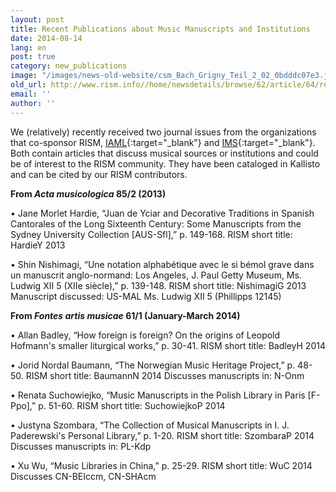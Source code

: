 ```yaml
---
layout: post
title: Recent Publications about Music Manuscripts and Institutions
date: 2014-08-14
lang: en
post: true
category: new_publications
image: "/images/news-old-website/csm_Bach_Grigny_Teil_2_02_0bdddc07e3.jpg"
old_url: http://www.rism.info//home/newsdetails/browse/62/article/64/recent-publications-about-music-manuscripts-and-music-institutions.html
email: ''
author: ''
---
```


We (relatively) recently received two journal issues from the organizations that co-sponsor RISM, [IAML](http://www.iaml.info/){:target="_blank"} and [IMS](https://www.musicology.org/){:target="_blank"}. Both contain articles that discuss musical sources or institutions and could be of interest to the RISM community. They have been cataloged in Kallisto and can be cited by our RISM contributors.

**From _Acta musicologica_ 85/2 (2013)**

• Jane Morlet Hardie, “Juan de Yciar and Decorative Traditions in Spanish Cantorales of the Long Sixteenth Century: Some Manuscripts from the Sydney University Collection [AUS-Sfl],” p. 149-168.
RISM short title: HardieY 2013

• Shin Nishimagi, “Une notation alphabétique avec le si bémol grave dans un manuscrit anglo-normand: Los Angeles, J. Paul Getty Museum, Ms. Ludwig XII 5 (XIIe siècle),” p. 139-148.
RISM short title: NishimagiG 2013
Manuscript discussed: US-MAL Ms. Ludwig XII 5 (Phillipps 12145)

**From _Fontes artis musicae_ 61/1 (January-March 2014)**

• Allan Badley, “How foreign is foreign? On the origins of Leopold Hofmann's smaller liturgical works,” p. 30-41.
RISM short title: BadleyH 2014

• Jorid Nordal Baumann, “The Norwegian Music Heritage Project,” p. 48-50.
RISM short title: BaumannN 2014
Discusses manuscripts in: N-Onm

• Renata Suchowiejko, “Music Manuscripts in the Polish Library in Paris [F-Ppo],” p. 51-60.
RISM short title: SuchowiejkoP 2014

• Justyna Szombara, “The Collection of Musical Manuscripts in I. J. Paderewski's Personal Library,” p. 1-20.
RISM short title: SzombaraP 2014
Discusses manuscripts in: PL-Kdp

• Xu Wu, “Music Libraries in China,” p. 25-29.
RISM short title: WuC 2014
Discusses CN-BEIccm, CN-SHAcm
